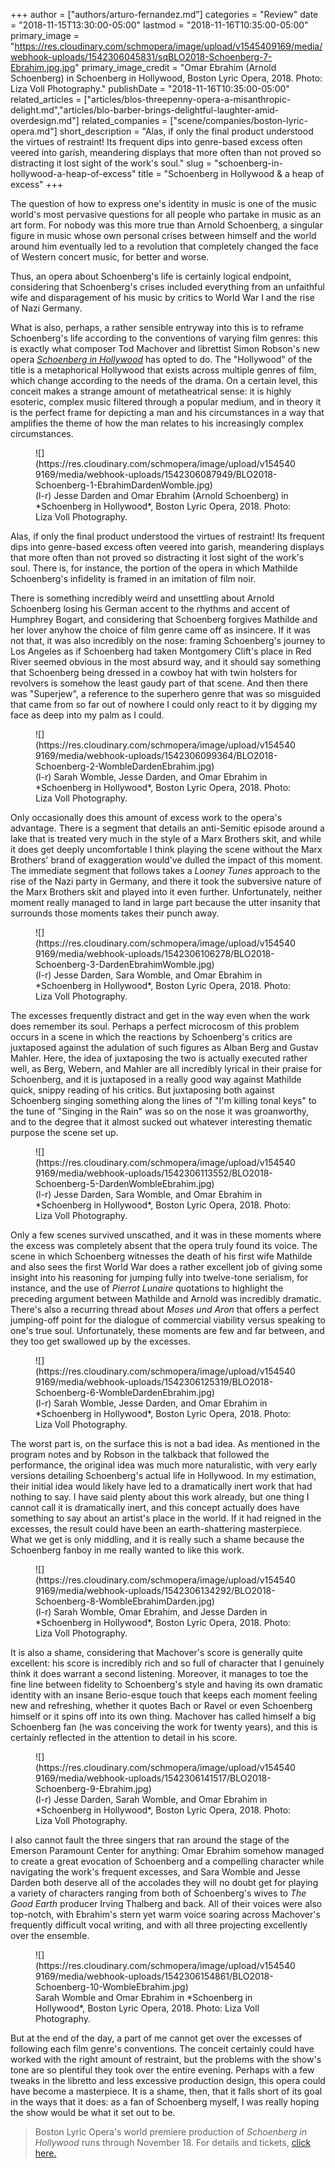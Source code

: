 +++
author = ["authors/arturo-fernandez.md"]
categories = "Review"
date = "2018-11-15T13:30:00-05:00"
lastmod = "2018-11-16T10:35:00-05:00"
primary_image = "https://res.cloudinary.com/schmopera/image/upload/v1545409169/media/webhook-uploads/1542306045831/sqBLO2018-Schoenberg-7-Ebrahim.jpg.jpg"
primary_image_credit = "Omar Ebrahim (Arnold Schoenberg) in Schoenberg in Hollywood, Boston Lyric Opera, 2018. Photo: Liza Voll Photography."
publishDate = "2018-11-16T10:35:00-05:00"
related_articles = ["articles/blos-threepenny-opera-a-misanthropic-delight.md","articles/blo-barber-brings-delightful-laughter-amid-overdesign.md"]
related_companies = ["scene/companies/boston-lyric-opera.md"]
short_description = "Alas, if only the final product understood the virtues of restraint! Its frequent dips into genre-based excess often veered into garish, meandering displays that more often than not proved so distracting it lost sight of the work&#039;s soul."
slug = "schoenberg-in-hollywood-a-heap-of-excess"
title = "Schoenberg in Hollywood &amp; a heap of excess"
+++

The question of how to express one's identity in music is one of the music world's most pervasive questions for all people who partake in music as an art form. For nobody was this more true than Arnold Schoenberg, a singular figure in music whose own personal crises between himself and the world around him eventually led to a revolution that completely changed the face of Western concert music, for better and worse. 

Thus, an opera about Schoenberg's life is certainly logical endpoint, considering that Schoenberg's crises included everything from an unfaithful wife and disparagement of his music by critics to World War I and the rise of Nazi Germany.

What is also, perhaps, a rather sensible entryway into this is to reframe Schoenberg's life according to the conventions of varying film genres: this is exactly what composer Tod Machover and librettist Simon Robson's new opera [*Schoenberg in Hollywood*](https://blo.org/hollywood/) has opted to do. The "Hollywood" of the title is a metaphorical Hollywood that exists across multiple genres of film, which change according to the needs of the drama. On a certain level, this conceit makes a strange amount of metatheatrical sense: it is highly esoteric, complex music filtered through a popular medium, and in theory it is the perfect frame for depicting a man and his circumstances in a way that amplifies the theme of how the man relates to his increasingly complex circumstances.

<figure data-type="image">
![](https://res.cloudinary.com/schmopera/image/upload/v1545409169/media/webhook-uploads/1542306087949/BLO2018-Schoenberg-1-EbrahimDardenWomble.jpg)
<figcaption>(l-r) Jesse Darden and Omar Ebrahim (Arnold Schoenberg) in *Schoenberg in Hollywood*, Boston Lyric Opera, 2018. Photo: Liza Voll Photography.</figcaption>
</figure>

Alas, if only the final product understood the virtues of restraint! Its frequent dips into genre-based excess often veered into garish, meandering displays that more often than not proved so distracting it lost sight of the work's soul. There is, for instance, the portion of the opera in which Mathilde Schoenberg's infidelity is framed in an imitation of film noir. 

There is something incredibly weird and unsettling about Arnold Schoenberg losing his German accent to the rhythms and accent of Humphrey Bogart, and considering that Schoenberg forgives Mathilde and her lover anyhow the choice of film genre came off as insincere. If it was not that, it was also incredibly on the nose: framing Schoenberg's journey to Los Angeles as if Schoenberg had taken Montgomery Clift's place in Red River seemed obvious in the most absurd way, and it should say something that Schoenberg being dressed in a cowboy hat with twin holsters for revolvers is somehow the least gaudy part of that scene. And then there was "Superjew", a reference to the superhero genre that was so misguided that came from so far out of nowhere I could only react to it by digging my face as deep into my palm as I could.

<figure data-type="image">
![](https://res.cloudinary.com/schmopera/image/upload/v1545409169/media/webhook-uploads/1542306099364/BLO2018-Schoenberg-2-WombleDardenEbrahim.jpg)
<figcaption>(l-r) Sarah Womble, Jesse Darden, and Omar Ebrahim in *Schoenberg in Hollywood*, Boston Lyric Opera, 2018. Photo: Liza Voll Photography.</figcaption>
</figure>

Only occasionally does this amount of excess work to the opera's advantage. There is a segment that details an anti-Semitic episode around a lake that is treated very much in the style of a Marx Brothers skit, and while it does get deeply uncomfortable I think playing the scene without the Marx Brothers' brand of exaggeration would've dulled the impact of this moment. The immediate segment that follows takes a *Looney Tunes* approach to the rise of the Nazi party in Germany, and there it took the subversive nature of the Marx Brothers skit and played into it even further. Unfortunately, neither moment really managed to land in large part because the utter insanity that surrounds those moments takes their punch away.

<figure data-type="image">
![](https://res.cloudinary.com/schmopera/image/upload/v1545409169/media/webhook-uploads/1542306106278/BLO2018-Schoenberg-3-DardenEbrahimWomble.jpg)
<figcaption>(l-r) Jesse Darden, Sara Womble, and Omar Ebrahim in *Schoenberg in Hollywood*, Boston Lyric Opera, 2018. Photo: Liza Voll Photography.</figcaption>
</figure>

The excesses frequently distract and get in the way even when the work does remember its soul. Perhaps a perfect microcosm of this problem occurs in a scene in which the reactions by Schoenberg's critics are juxtaposed against the adulation of such figures as Alban Berg and Gustav Mahler. Here, the idea of juxtaposing the two is actually executed rather well, as Berg, Webern, and Mahler are all incredibly lyrical in their praise for Schoenberg, and it is juxtaposed in a really good way against Mathilde quick, snippy reading of his critics. But juxtaposing both against Schoenberg singing something along the lines of "I'm killing tonal keys" to the tune of "Singing in the Rain" was so on the nose it was groanworthy, and to the degree that it almost sucked out whatever interesting thematic purpose the scene set up.

<figure data-type="image">
![](https://res.cloudinary.com/schmopera/image/upload/v1545409169/media/webhook-uploads/1542306113552/BLO2018-Schoenberg-5-DardenWombleEbrahim.jpg)
<figcaption>(l-r) Jesse Darden, Sara Womble, and Omar Ebrahim in *Schoenberg in Hollywood*, Boston Lyric Opera, 2018. Photo: Liza Voll Photography.</figcaption>
</figure>

Only a few scenes survived unscathed, and it was in these moments where the excess was completely absent that the opera truly found its voice. The scene in which Schoenberg witnesses the death of his first wife Mathilde and also sees the first World War does a rather excellent job of giving some insight into his reasoning for jumping fully into twelve-tone serialism, for instance, and the use of *Pierrot Lunaire* quotations to highlight the preceding argument between Mathilde and Arnold was incredibly dramatic. There's also a recurring thread about *Moses und Aron* that offers a perfect jumping-off point for the dialogue of commercial viability versus speaking to one's true soul. Unfortunately, these moments are few and far between, and they too get swallowed up by the excesses.

<figure data-type="image">
![](https://res.cloudinary.com/schmopera/image/upload/v1545409169/media/webhook-uploads/1542306125319/BLO2018-Schoenberg-6-WombleDardenEbrahim.jpg)
<figcaption>(l-r) Sarah Womble, Jesse Darden, and Omar Ebrahim in *Schoenberg in Hollywood*, Boston Lyric Opera, 2018. Photo: Liza Voll Photography.</figcaption>
</figure>

The worst part is, on the surface this is not a bad idea. As mentioned in the program notes and by Robson in the talkback that followed the performance, the original idea was much more naturalistic, with very early versions detailing Schoenberg's actual life in Hollywood. In my estimation, their initial idea would likely have led to a dramatically inert work that had nothing to say. I have said plenty about this work already, but one thing I cannot call it is dramatically inert, and this concept actually does have something to say about an artist's place in the world. If it had reigned in the excesses, the result could have been an earth-shattering masterpiece. What we get is only middling, and it is really such a shame because the Schoenberg fanboy in me really wanted to like this work.

<figure data-type="image">
![](https://res.cloudinary.com/schmopera/image/upload/v1545409169/media/webhook-uploads/1542306134292/BLO2018-Schoenberg-8-WombleEbrahimDarden.jpg)
<figcaption>(l-r) Sarah Womble, Omar Ebrahim, and Jesse Darden in *Schoenberg in Hollywood*, Boston Lyric Opera, 2018. Photo: Liza Voll Photography.</figcaption>
</figure>

It is also a shame, considering that Machover's score is generally quite excellent: his score is incredibly rich and so full of character that I genuinely think it does warrant a second listening. Moreover, it manages to toe the fine line between fidelity to Schoenberg's style and having its own dramatic identity with an insane Berio-esque touch that keeps each moment feeling new and refreshing, whether it quotes Bach or Ravel or even Schoenberg himself or it spins off into its own thing. Machover has called himself a big Schoenberg fan (he was conceiving the work for twenty years), and this is certainly reflected in the attention to detail in his score.

<figure data-type="image">
![](https://res.cloudinary.com/schmopera/image/upload/v1545409169/media/webhook-uploads/1542306141517/BLO2018-Schoenberg-9-Ebrahim.jpg)
<figcaption>(l-r) Jesse Darden, Sarah Womble, and Omar Ebrahim in *Schoenberg in Hollywood*, Boston Lyric Opera, 2018. Photo: Liza Voll Photography.</figcaption>
</figure>

I also cannot fault the three singers that ran around the stage of the Emerson Paramount Center for anything: Omar Ebrahim somehow managed to create a great evocation of Schoenberg and a compelling character while navigating the work's frequent excesses, and Sara Womble and Jesse Darden both deserve all of the accolades they will no doubt get for playing a variety of characters ranging from both of Schoenberg's wives to *The Good Earth* producer Irving Thalberg and back. All of their voices were also top-notch, with Ebrahim's stern yet warm voice soaring across Machover's frequently difficult vocal writing, and with all three projecting excellently over the ensemble.

<figure data-type="image">
![](https://res.cloudinary.com/schmopera/image/upload/v1545409169/media/webhook-uploads/1542306154861/BLO2018-Schoenberg-10-WombleEbrahim.jpg)
<figcaption>Sarah Womble and Omar Ebrahim in *Schoenberg in Hollywood*, Boston Lyric Opera, 2018. Photo: Liza Voll Photography.</figcaption>
</figure>

But at the end of the day, a part of me cannot get over the excesses of following each film genre's conventions. The conceit certainly could have worked with the right amount of restraint, but the problems with the show's tone are so plentiful they took over the entire evening. Perhaps with a few tweaks in the libretto and less excessive production design, this opera could have become a masterpiece. It is a shame, then, that it falls short of its goal in the ways that it does: as a fan of Schoenberg myself, I was really hoping the show would be what it set out to be.

>Boston Lyric Opera's world premiere production of *Schoenberg in Hollywood* runs through November 18. For details and tickets, [click here.](https://blo.org/hollywood/)
